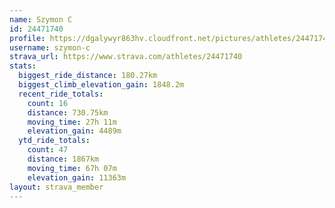 ```yaml
---
name: Szymon C
id: 24471740
profile: https://dgalywyr863hv.cloudfront.net/pictures/athletes/24471740/7213253/3/large.jpg
username: szymon-c
strava_url: https://www.strava.com/athletes/24471740
stats:
  biggest_ride_distance: 180.27km
  biggest_climb_elevation_gain: 1848.2m
  recent_ride_totals:
    count: 16
    distance: 730.75km
    moving_time: 27h 11m
    elevation_gain: 4489m
  ytd_ride_totals:
    count: 47
    distance: 1867km
    moving_time: 67h 07m
    elevation_gain: 11363m
layout: strava_member
--- 
```

